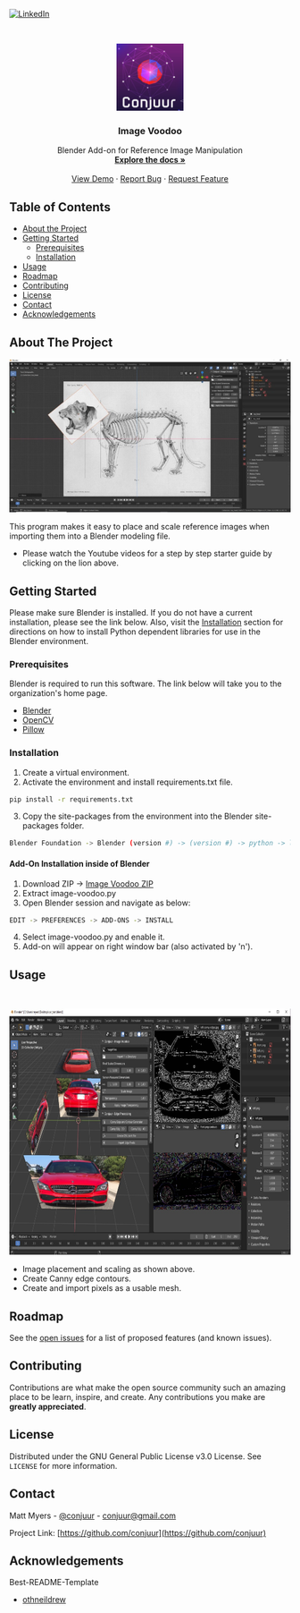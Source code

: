 <!-- PROJECT SHIELDS -->
<!--
*** See the bottom of this document for the declaration of the reference variables
*** for contributors-url, forks-url, etc. This is an optional, concise syntax you may use.
*** https://www.markdownguide.org/basic-syntax/#reference-style-links
-->

[![LinkedIn][linkedin-shield]][linkedin-url]



<!-- PROJECT LOGO -->
<br />
<p align="center">
  <a href="https://github.com/conjuur/ImageVoodoo">
    <img src="images/logo_small.jpg" alt="Logo" width="120" height="120">
  </a>

  <h3 align="center">Image Voodoo</h3>

  <p align="center">
    Blender Add-on for Reference Image Manipulation
    <br />
    <a href="https://github.com/conjuur/ImageVoodoo"><strong>Explore the docs »</strong></a>
    <br />
    <br />
    <a href="https://www.youtube.com/channel/UCqTtIrT0I4rDrRZL7wV1tzQ">View Demo</a>
    ·
    <a href="https://github.com/conjuur/ImageVoodoo/issues">Report Bug</a>
    ·
    <a href="https://github.com/conjuur/ImageVoodoo/issues">Request Feature</a>
  </p>
</p>

<!-- TABLE OF CONTENTS -->
## Table of Contents

* [About the Project](#about-the-project)
* [Getting Started](#getting-started)
  * [Prerequisites](#prerequisites)
  * [Installation](#installation)
* [Usage](#usage)
* [Roadmap](#roadmap)
* [Contributing](#contributing)
* [License](#license)
* [Contact](#contact)
* [Acknowledgements](#acknowledgements)



<!-- ABOUT THE PROJECT -->
## About The Project

[![Product Name Screen Shot][product-screenshot]](https://www.youtube.com/channel/UCqTtIrT0I4rDrRZL7wV1tzQ)

This program makes it easy to place and scale reference images when importing them 
into a Blender modeling file.

* Please watch the Youtube videos for a step by step starter guide by clicking on the lion above.

<!-- GETTING STARTED -->
## Getting Started

Please make sure Blender is installed.  If you do not have a current installation, please see the link below.  Also, visit the [Installation](#installation) section for directions on how to install Python dependent libraries for use in the Blender environment.

### Prerequisites

Blender is required to run this software.  The link below will take you to the organization's home page.
* [Blender](https://www.blender.org/)
* [OpenCV](https://pypi.org/project/opencv-python/)
* [Pillow](https://pypi.org/project/Pillow/)

###  Installation

1. Create a virtual environment.
2. Activate the environment and install requirements.txt file.
```sh
pip install -r requirements.txt
```
3. Copy the site-packages from the environment into the Blender site-packages folder.
```sh
Blender Foundation -> Blender (version #) -> (version #) -> python -> lib -> site-packages
```

#### Add-On Installation inside of Blender
1. Download ZIP -> [Image Voodoo ZIP](https://github.com/conjuur/ImageVoodoo/archive/main.zip)
2. Extract image-voodoo.py
3. Open Blender session and navigate as below:
```sh
EDIT -> PREFERENCES -> ADD-ONS -> INSTALL
```
4. Select image-voodoo.py and enable it.
5. Add-on will appear on right window bar (also activated by 'n').


<!-- USAGE EXAMPLES -->
## Usage

<br />
<p align="center">
  <a href="https://www.youtube.com/channel/UCqTtIrT0I4rDrRZL7wV1tzQ">
    <img src="images/image_voodoo_edges.jpg" alt="car" width="765" height="440">
  </a>

 - Image placement and scaling as shown above.
 - Create Canny edge contours.
 - Create and import pixels as a usable mesh.


<!-- ROADMAP -->
## Roadmap

See the [open issues](https://github.com/conjuur/ImageVoodoo/issues) for a list of proposed features (and known issues).



<!-- CONTRIBUTING -->
## Contributing

Contributions are what make the open source community such an amazing place to be learn, inspire, and create. Any contributions you make are **greatly appreciated**.


<!-- LICENSE -->
## License

Distributed under the GNU General Public License v3.0 License. See `LICENSE` for more information.



<!-- CONTACT -->
## Contact

Matt Myers - [@conjuur](https://twitter.com/conjuur) - conjuur@gmail.com

Project Link: [https://github.com/conjuur](https://github.com/conjuur)



<!-- ACKNOWLEDGEMENTS -->
## Acknowledgements

Best-README-Template
* [othneildrew](https://github.com/othneildrew/Best-README-Template)






<!-- MARKDOWN LINKS & IMAGES -->
<!-- https://www.markdownguide.org/basic-syntax/#reference-style-links -->

[linkedin-shield]: https://img.shields.io/badge/-LinkedIn-black.svg?style=flat-square&logo=linkedin&colorB=555
[linkedin-url]: https://www.linkedin.com/in/matt-myers-826a2b


[product-screenshot]: images/lion_demo.jpg
[product-screenshot2]: images/cla250.jpg
